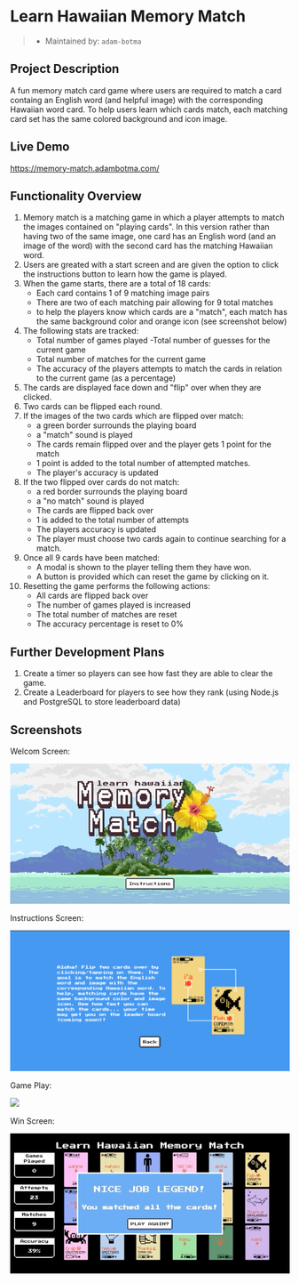 # Learn Hawaiian Memory Match

> - Maintained by: `adam-botma`


## Project Description

A fun memory match card game where users are required to match a card containg an English word (and helpful image) with the corresponding Hawaiian word card.  To help users learn which cards match, each matching card set has the same colored background and icon image.


## Live Demo

https://memory-match.adambotma.com/


## Functionality Overview
1. Memory match is a matching game in which a player attempts to match the images contained on "playing cards".  In this version rather than having two of the same image, one card has an English word (and an image of the word) with the second card has the matching Hawaiian word.
2. Users are greated with a start screen and are given the option to click the instructions button to learn how the game is played. 
2.  When the game starts, there are a total of 18 cards:
    - Each card contains 1 of 9 matching image pairs
    - There are two of each matching pair allowing for 9 total matches
    - to help the players know which cards are a "match", each match has the same background color and orange icon (see screenshot below)
3. The following stats are tracked:
    - Total number of games played
    -Total number of guesses for the current game
    - Total number of matches for the current game
    - The accuracy of the players attempts to match the cards in relation to the current game (as a percentage)
4. The cards are displayed face down and "flip" over when they are clicked.
5. Two cards can be flipped each round.
6. If the images of the two cards which are flipped over match:
    - a green border surrounds the playing board
    - a "match" sound is played
    - The cards remain flipped over and the player gets 1 point for the match
    - 1 point is added to the total number of attempted matches.
    - The player's accuracy is updated
7. If the two flipped over cards do not match:
    - a red border surrounds the playing board
    - a "no match" sound is played
    - The cards are flipped back over
    - 1 is added to the total number of attempts
    - The players accuracy is updated
    - The player must choose two cards again to continue searching for a match.
9. Once all 9 cards have been matched:
    - A modal is shown to the player telling them they have won.
    - A button is provided which can reset the game by clicking on it.
10. Resetting the game performs the following actions:
    - All cards are flipped back over
    - The number of games played is increased
    - The total number of matches are reset
    - The accuracy percentage is reset to 0%


## Further Development Plans
1. Create a timer so players can see how fast they are able to clear the game.
2. Create a Leaderboard for players to see how they rank (using Node.js and PostgreSQL to store leaderboard data)

## Screenshots

Welcom Screen:

![](assets/images/hawaii-mem-match-sml.gif)

Instructions Screen:

![](assets/images/Instructions.png)

Game Play:

![](assets/images/game-demo.gif)

Win Screen:

![](assets/images/win-screen.gif)
